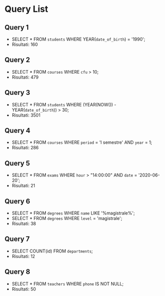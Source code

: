 
# Query List

## Query 1

- SELECT * FROM `students` WHERE YEAR(`date_of_birth`) = '1990';
- Risultati: 160


## Query 2

- SELECT * FROM `courses` WHERE `cfu` > 10; 
- Risultati: 479

## Query 3

- SELECT * FROM `students` WHERE (YEAR(NOW()) - YEAR(`date_of_birth`)) > 30;
- Risultati: 3501

## Query 4

- SELECT * FROM `courses` WHERE `period` = 'I semestre' AND `year` = 1;
- Risultati: 286

## Query 5
- SELECT * FROM `exams` WHERE `hour` > "14:00:00" AND `date` = '2020-06-20';
- Risultati: 21

## Query 6
- SELECT * FROM `degrees` WHERE `name` LIKE '%magistrale%';
- SELECT * FROM `degrees` WHERE `level` = 'magistrale';
- Risultati: 38

## Query 7
- SELECT COUNT(id) FROM `departments`;
- Risultati: 12

## Query 8 
- SELECT * FROM `teachers` WHERE `phone` IS NOT NULL;
- Risultati: 50
